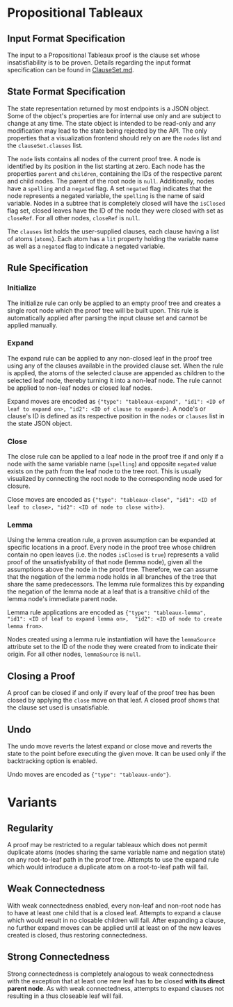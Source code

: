 # Propositional Tableaux

## Input Format Specification

The input to a Propositional Tableaux proof is the clause set whose insatisfiability is to be proven. 
Details regarding the input format specification can be found in [ClauseSet.md](./ClauseSet.md).

## State Format Specification

The state representation returned by most endpoints is a JSON object. 
Some of the object's properties are for internal use only and are subject to change at any time. 
The state object is intended to be read-only and any modification may lead to the state being rejected by the API. 
The only properties that a visualization frontend should rely on are the `nodes` list and the `clauseSet.clauses` list.

The `node` lists contains all nodes of the current proof tree. 
A node is identified by its position in the list starting at zero. 
Each node has the properties `parent` and `children`, containing the IDs of the respective parent and child nodes. 
The parent of the root node is `null`. Additionally, nodes have a `spelling` and a `negated` flag. 
A set `negated` flag indicates that the node represents a negated variable, the `spelling` is the name of said variable. 
Nodes in a subtree that is completely closed will have the `isClosed` flag set, 
closed leaves have the ID of the node they were closed with set as `closeRef`. 
For all other nodes, `closeRef` is `null`.

The `clauses` list holds the user-supplied clauses, each clause having a list of atoms (`atoms`). 
Each atom has a `lit` property holding the variable name as well as a `negated` flag to indicate a negated variable.

## Rule Specification

### Initialize

The initialize rule can only be applied to an empty proof tree and 
creates a single root node which the proof tree will be built upon. 
This rule is automatically applied after parsing the input clause set and cannot be applied manually.

### Expand

The expand rule can be applied to any non-closed leaf in the proof tree 
using any of the clauses available in the provided clause set. 
When the rule is applied, the atoms of the selected clause are appended as children to the selected leaf node, 
thereby turning it into a non-leaf node.
The rule cannot be applied to non-leaf nodes or closed leaf nodes.

Expand moves are encoded as `{"type": "tableaux-expand", "id1": <ID of leaf to expand on>, "id2": <ID of clause to expand>}`. 
A node's or clause's ID is defined as its respective position in the `nodes` or `clauses` list in the state JSON object.

### Close

The close rule can be applied to a leaf node in the proof tree if and only if a node with the same 
variable name (`spelling`) and opposite `negated` value exists on the path from the leaf node to the tree root. 
This is usually visualized by connecting the root node to the corresponding node used for closure.

Close moves are encoded as `{"type": "tableaux-close", "id1": <ID of leaf to close>, "id2": <ID of node to close with>}`.  

### Lemma

Using the lemma creation rule, a proven assumption can be expanded at specific locations in a proof. 
Every node in the proof tree whose children contain no open leaves (i.e. the nodes `isClosed` is `true`) 
represents a valid proof of the unsatisfyability of that node (lemma node), 
given all the assumptions above the node in the proof tree. 
Therefore, we can assume that the negation of the lemma node holds in all branches 
of the tree that share the same predecessors. 
The lemma rule formalizes this by expanding the negation of the lemma node at a leaf 
that is a transitive child of the lemma node's immediate parent node.  

Lemma rule applications are encoded as `{"type": "tableaux-lemma", "id1": <ID of leaf to expand lemma on>, 
"id2": <ID of node to create lemma from>`.  

Nodes created using a lemma rule instantiation will have the `lemmaSource` attribute set to the ID 
of the node they were created from to indicate their origin. For all other nodes, `lemmaSource` is `null`.

## Closing a Proof

A proof can be closed if and only if every leaf of the proof tree has been closed by applying the `close` move on that leaf. 
A closed proof shows that the clause set used is unsatisfiable.

## Undo

The undo move reverts the latest expand or close move and reverts the state to the point before executing the given move. 
It can be used only if the backtracking option is enabled.

Undo moves are encoded as `{"type": "tableaux-undo"}`.

# Variants

## Regularity

A proof may be restricted to a regular tableaux which does not permit duplicate atoms 
(nodes sharing the same variable name and negation state) on any root-to-leaf path in the proof tree. 
Attempts to use the expand rule which would introduce a duplicate atom on a root-to-leaf path will fail.

## Weak Connectedness

With weak connectedness enabled, every non-leaf and non-root node has to have at least one child that is a closed leaf. 
Attempts to expand a clause which would result in no closable children will fail. 
After expanding a clause, no further expand moves can be applied until at least on of the new leaves created is closed, 
thus restoring connectedness.

## Strong Connectedness

Strong connectedness is completely analogous to weak connectedness with the exception 
that at least one new leaf has to be closed **with its direct parent node**. 
As with weak connectedness, attempts to expand clauses not resulting in a thus closeable leaf will fail.
